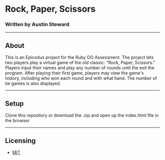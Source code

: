 # Rock, Paper, Scissors
### Written by Austin Steward
***
## About
This is an Epicodus project for the Ruby OO Assessment.
The project lets two players play a virtual game of the old classic: "Rock, Paper, Scissors." Players input their names and play any number of rounds until the exit the program. After playing their first game, players may view the game's history, including who won each round and with what hand. The number of tie games is also displayed.
***
## Setup
Clone this repository or download the .zip and open up the index.html file in the browser.
***

## Licensing
- [MIT](http://opensource.org/licenses/MIT "MIT License")
